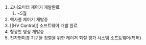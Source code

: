 1. 고니오미터 제어기 개발완료
	1. ~5월
2. 핵사폴 제어기 개발중
3. [[HV Control]] 소프트웨어 개발 완료
4. 형광판 영상 개발중
5. 전자현미경 기구물 정렬을 위한 레이저 회절 평가 시스템 소프트웨어(특허)